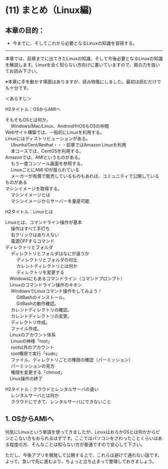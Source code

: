 # (11) まとめ（Linux編)

## 本章の目的：

- 今までに、そしてこれから必要となるLinuxの知識を習得する。

***


本章では、前章までに出てきたLinuxの知識、そして今後必要となるLinuxの知識を解説します。Linuxを全く知らない方向けに書いていますので、肩の力を抜いてお読み下さい。

※本章に手を動かす場面はありますが、読み物風にしました。最初は読むだけでも十分です。


＜あらすじ＞

H2タイトル：OSからAMIへ

そもそもOSとは何か。  
　  Windows/Mac/Linux、AndroidやiOSもOSの仲間  
Webサイト構築では、一般的にLinuxを利用する。  
Linuxにはディストリビューションがある。  
　  Ubuntu/Cent/Redhat・・・前章ではAmazon Linuxを利用  
　  本コースでは、CentOSを利用する。  
Amazonでは、AMIというものがある。  
　  もう一度コンソール画面を参照する。  
　  LinuxごとにAMI IDが振られている  
　  メーカーが有償で販売しているものもあれば、コミュニティで公開しているものがある  
マシンイメージを取得する。  
　  マシンイメージとは  
　  マシンイメージからサーバーを量産可能  


H2タイトル：Linuxとは  
  
Linuxとは、コマンドライン操作が基本  
　  操作はすべて手打ち  
　  右クリックはありえない  
　  電源OFFすらコマンド  
ディレクトリとフォルダ  
　  ディレクトリとフォルダはなにが違うか  
　  　  ディレクトリとフォルダの対比  
　  　  カレントディレクトリとは何か  
　  　  ディレクトリを変更する  
　Windowsにもあるコマンドライン（コマンドプロンプト）  
　Linuxのコマンドライン操作のキホン  
　  WindowsでLinuxコマンド操作をしてみよう！  
　  　  GitBashのインストール。  
　  　  GitBashの動作確認。  
　  カレントディレクトリの確認。  
　  カレントディレクトリの変更。  
　  ディレクトリ作成。  
　  ファイル作成。  
　Linuxのアカウント体系  
　  Linuxの神様「root」  
　  root以外のアカウント  
　  root権限で実行「sudo」  
　  ファイル、ディレクトリごとの権限の確認（パーミッション）  
　  パーミッションの見方  
　  権限を変更する「chmod」  
　Linux操作の終了        

H2タイトル：クラウドとレンタルサーバの違い  
　  レンタルサーバとは何か  
　  クラウドにできて、レンタルサーバにできないこと  






## 1. OSからAMIへ

何気にLinuxという単語を使ってきましたが、LinuxはおろかOSとは何かからピンとこない方もおられるはずです。ここではパソコンをさわったことくらいはある程度の方、そんなことは知らない方が普通ですので安心して下さい。

ただし、今後アプリを開発して公開する上で、これらは避けて通れない話です。よって、急いで先に進むより、ちょっと立ち止まって整理しておきましょう。




